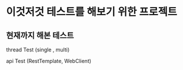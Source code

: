# 이것저것 테스트를 해보기 위한 프로젝트 


## 현재까지 해본 테스트 

thread Test (single , multi)

api Test (RestTemplate, WebClient)
